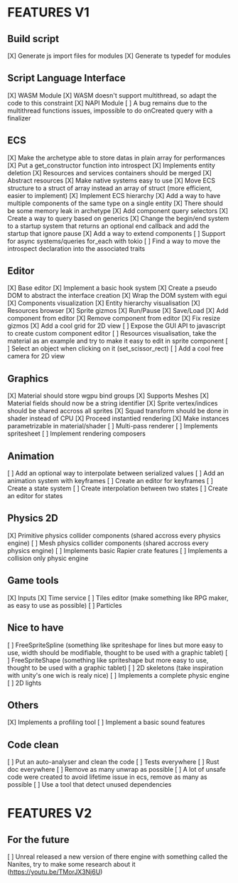 # FEATURES V1

## Build script

[X] Generate js import files for modules
[X] Generate ts typedef for modules

## Script Language Interface

[X] WASM Module
[X] WASM doesn't support multithread, so adapt the code to this constraint
[X] NAPI Module
[ ] A bug remains due to the multithread functions issues, impossible to do onCreated query with a finalizer

## ECS

[X] Make the archetype able to store datas in plain array for performances
[X] Put a get_constructor function into introspect
[X] Implements entity deletion
[X] Resources and services containers should be merged
[X] Abstract resources
[X] Make native systems easy to use
[X] Move ECS structure to a struct of array instead an array of struct (more efficient, easier to implement)
[X] Implement ECS hierarchy
[X] Add a way to have multiple components of the same type on a single entity
[X] There should be some memory leak in archetype
[X] Add component query selectors
[X] Create a way to query based on generics
[X] Change the begin/end system to a startup system that returns an optional end callback and add the startup that ignore pause
[X] Add a way to extend components
[ ] Support for async systems/queries for_each with tokio
[ ] Find a way to move the introspect declaration into the associated traits

## Editor

[X] Base editor
[X] Implement a basic hook system
[X] Create a pseudo DOM to abstract the interface creation
[X] Wrap the DOM system with egui
[X] Components visualization
[X] Entity hierarchy visualisation
[X] Resources browser
[X] Sprite gizmos
[X] Run/Pause
[X] Save/Load
[X] Add component from editor
[X] Remove component from editor
[X] Fix resize gizmos
[X] Add a cool grid for 2D view
[ ] Expose the GUI API to javascript to create custom component editor
[ ] Resources visualisation, take the material as an example and try to make it easy to edit in sprite component
[ ] Select an object when clicking on it (set_scissor_rect)
[ ] Add a cool free camera for 2D view

## Graphics

[X] Material should store wgpu bind groups
[X] Supports Meshes
[X] Material fields should now be a string identifier
[X] Sprite vertex/indices should be shared accross all sprites
[X] Squad transform should be done in shader instead of CPU
[X] Proceed instantied rendering
[X] Make instances parametrizable in material/shader
[ ] Multi-pass renderer
[ ] Implements spritesheet
[ ] Implement rendering composers

## Animation

[ ] Add an optional way to interpolate between serialized values
[ ] Add an animation system with keyframes
[ ] Create an editor for keyframes
[ ] Create a state system
[ ] Create interpolation between two states
[ ] Create an editor for states

## Physics 2D

[X] Primitive physics collider components (shared accross every physics engine)
[ ] Mesh physics collider components (shared accross every physics engine)
[ ] Implements basic Rapier crate features
[ ] Implements a collision only physic engine

## Game tools

[X] Inputs
[X] Time service
[ ] Tiles editor (make something like RPG maker, as easy to use as possible)
[ ] Particles

## Nice to have

[ ] FreeSpriteSpline (something like spriteshape for lines but more easy to use, width should be modifiable, thought to be used with a graphic tablet)
[ ] FreeSpriteShape (something like spriteshape but more easy to use, thought to be used with a graphic tablet)
[ ] 2D skeletons (take inspiration with unity's one wich is realy nice)
[ ] Implements a complete physic engine
[ ] 2D lights

## Others

[X] Implements a profiling tool
[ ] Implement a basic sound features

## Code clean

[ ] Put an auto-analyser and clean the code
[ ] Tests everywhere
[ ] Rust doc everywhere
[ ] Remove as many unwrap as possible
[ ] A lot of unsafe code were created to avoid lifetime issue in ecs, remove as many as possible
[ ] Use a tool that detect unused dependencies

# FEATURES V2

## For the future

[ ] Unreal released a new version of there engine with something called the Nanites, try to make some research about it (https://youtu.be/TMorJX3Nj6U)
